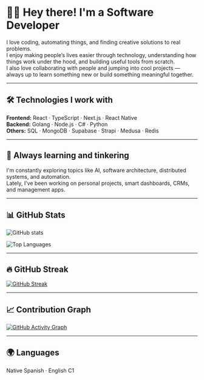 # 👨‍💻 Hey there! I'm a Software Developer

I love coding, automating things, and finding creative solutions to real problems.  
I enjoy making people’s lives easier through technology, understanding how things work under the hood, and building useful tools from scratch.  
I also love collaborating with people and jumping into cool projects — always up to learn something new or build something meaningful together.

---

## 🛠️ Technologies I work with

**Frontend:** React · TypeScript · Next.js · React Native  
**Backend:** Golang · Node.js · C# · Python  
**Others:** SQL · MongoDB · Supabase · Strapi · Medusa · Redis  

---

## 🧠 Always learning and tinkering

I'm constantly exploring topics like AI, software architecture, distributed systems, and automation.  
Lately, I’ve been working on personal projects, smart dashboards, CRMs, and management apps.

---

## 📊 GitHub Stats

![GitHub stats](https://github-readme-stats.vercel.app/api?username=your-username&show_icons=true&theme=radical)

![Top Languages](https://github-readme-stats.vercel.app/api/top-langs/?username=your-username&layout=compact&theme=radical)

---

## 🔥 GitHub Streak

[![GitHub Streak](https://streak-stats.demolab.com?user=your-username&theme=radical)](https://git.io/streak-stats)

---

## 📈 Contribution Graph

[![GitHub Activity Graph](https://github-readme-activity-graph.cyclic.app/graph?username=your-username&theme=react-dark)](https://github.com/Ashutosh00710/github-readme-activity-graph)

---

## 🌍 Languages

Native Spanish · English C1



<!--
**dosorio55/dosorio55** is a ✨ _special_ ✨ repository because its `README.md` (this file) appears on your GitHub profile.

Here are some ideas to get you started:

- 🔭 I’m currently working on ...
- 🌱 I’m currently learning ...
- 👯 I’m looking to collaborate on ...
- 🤔 I’m looking for help with ...
- 💬 Ask me about ...
- 📫 How to reach me: ...
- 😄 Pronouns: ...
- ⚡ Fun fact: ...
-->
